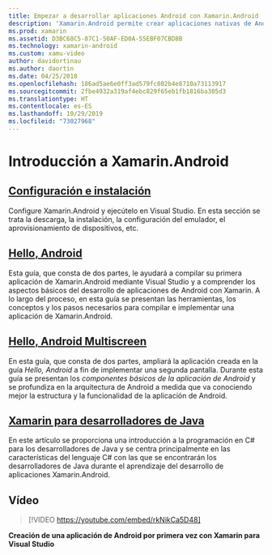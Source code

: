 ```yaml
---
title: Empezar a desarrollar aplicaciones Android con Xamarin.Android
description: 'Xamarin.Android permite crear aplicaciones nativas de Android con los mismos controles de interfaz de usuario disponibles en Java, pero con la flexibilidad y la elegancia de un lenguaje moderno (C#), la eficacia de la biblioteca de clases base (BCL) de .NET y un IDE de primera clase a su alcance: Visual Studio. En esta serie se presentan los conceptos básicos del desarrollo de Xamarin.Android. Va desde la instalación hasta la compilación de su primera aplicación.'
ms.prod: xamarin
ms.assetid: D3BC68C5-87C1-50AF-ED0A-55EBF07CBD8B
ms.technology: xamarin-android
ms.custom: xamu-video
author: davidortinau
ms.author: daortin
ms.date: 04/25/2018
ms.openlocfilehash: 186ad5ae6e0ff3ad579fc802b4e8710a73113917
ms.sourcegitcommit: 2fbe4932a319af4ebc829f65eb1fb1816ba305d3
ms.translationtype: HT
ms.contentlocale: es-ES
ms.lasthandoff: 10/29/2019
ms.locfileid: "73027968"
---
```

# <a name="get-started-with-xamarinandroid"></a>Introducción a Xamarin.Android

## <a name="setup-and-installationandroidget-startedinstallationindexmd"></a>[Configuración e instalación](~/android/get-started/installation/index.md)

Configure Xamarin.Android y ejecútelo en Visual Studio. En esta sección se trata la descarga, la instalación, la configuración del emulador, el aprovisionamiento de dispositivos, etc.

## <a name="hello-androidandroidget-startedhello-androidindexmd"></a>[Hello, Android](~/android/get-started/hello-android/index.md)

Esta guía, que consta de dos partes, le ayudará a compilar su primera aplicación de Xamarin.Android mediante Visual Studio y a comprender los aspectos básicos del desarrollo de aplicaciones de Android con Xamarin.
A lo largo del proceso, en esta guía se presentan las herramientas, los conceptos y los pasos necesarios para compilar e implementar una aplicación de Xamarin.Android.

## <a name="hello-android-multiscreenandroidget-startedhello-android-multiscreenindexmd"></a>[Hello, Android Multiscreen](~/android/get-started/hello-android-multiscreen/index.md)

En esta guía, que consta de dos partes, ampliará la aplicación creada en la guía _Hello, Android_ a fin de implementar una segunda pantalla. Durante esta guía se presentan los *componentes básicos de la aplicación de Android* y se profundiza en la arquitectura de Android a medida que va conociendo mejor la estructura y la funcionalidad de la aplicación de Android.

## <a name="xamarin-for-java-developersandroidget-startedjava-developersmd"></a>[Xamarin para desarrolladores de Java](~/android/get-started/java-developers.md)

En este artículo se proporciona una introducción a la programación en C# para los desarrolladores de Java y se centra principalmente en las características del lenguaje C# con las que se encontrarán los desarrolladores de Java durante el aprendizaje del desarrollo de aplicaciones Xamarin.Android.

## <a name="video"></a>Vídeo

> [!VIDEO https://youtube.com/embed/rkNikCa5D48]

**Creación de una aplicación de Android por primera vez con Xamarin para Visual Studio**

